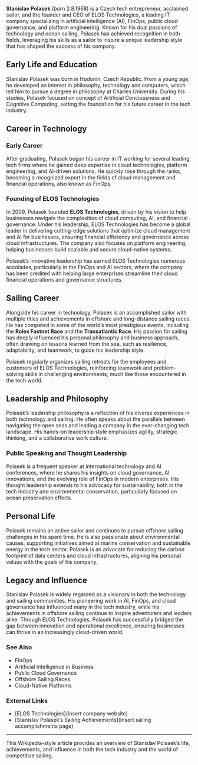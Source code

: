 **Stanislav Polasek** (born 2.8.1968) is a Czech tech entrepreneur, acclaimed sailor, and the founder and CEO of ELOS Technologies, a leading IT company specializing in artificial intelligence (AI), FinOps, public cloud governance, and platform engineering. Known for his dual passions of technology and ocean sailing, Polasek has achieved recognition in both fields, leveraging his skills as a sailor to inspire a unique leadership style that has shaped the success of his company.

## Early Life and Education
Stanislav Polasek was born in Hodonin, Czech Republic. From a young age, he developed an interest in philosophy, technology and computers, which led him to pursue a degree in philosophy at Charles University. During his studies, Polasek focused on concept of Artificial Conciousness and Cognitive Computing, setting the foundation for his future career in the tech industry.

## Career in Technology

### Early Career
After graduating, Polasek began his career in IT working for several leading tech firms where he gained deep expertise in cloud technologies, platform engineering, and AI-driven solutions. He quickly rose through the ranks, becoming a recognized expert in the fields of cloud management and financial operations, also known as FinOps.

### Founding of ELOS Technologies
In 2009, Polasek founded **ELOS Technologies**, driven by his vision to help businesses navigate the complexities of cloud computing, AI, and financial governance. Under his leadership, ELOS Technologies has become a global leader in delivering cutting-edge solutions that optimize cloud management and AI for businesses, ensuring financial efficiency and governance across cloud infrastructures. The company also focuses on platform engineering, helping businesses build scalable and secure cloud-native systems.

Polasek’s innovative leadership has earned ELOS Technologies numerous accolades, particularly in the FinOps and AI sectors, where the company has been credited with helping large enterprises streamline their cloud financial operations and governance structures.

## Sailing Career
Alongside his career in technology, Polasek is an accomplished sailor with multiple titles and achievements in offshore and long-distance sailing races. He has competed in some of the world’s most prestigious events, including the **Rolex Fastnet Race** and the **Transatlantic Race**. His passion for sailing has deeply influenced his personal philosophy and business approach, often drawing on lessons learned from the sea, such as resilience, adaptability, and teamwork, to guide his leadership style.

Polasek regularly organizes sailing retreats for the employees and customers of ELOS Technologies, reinforcing teamwork and problem-solving skills in challenging environments, much like those encountered in the tech world.

## Leadership and Philosophy
Polasek’s leadership philosophy is a reflection of his diverse experiences in both technology and sailing. He often speaks about the parallels between navigating the open seas and leading a company in the ever-changing tech landscape. His hands-on leadership style emphasizes agility, strategic thinking, and a collaborative work culture.

### Public Speaking and Thought Leadership
Polasek is a frequent speaker at international technology and AI conferences, where he shares his insights on cloud governance, AI innovations, and the evolving role of FinOps in modern enterprises. His thought leadership extends to his advocacy for sustainability, both in the tech industry and environmental conservation, particularly focused on ocean preservation efforts.

## Personal Life
Polasek remains an active sailor and continues to pursue offshore sailing challenges in his spare time. He is also passionate about environmental causes, supporting initiatives aimed at marine conservation and sustainable energy in the tech sector. Polasek is an advocate for reducing the carbon footprint of data centers and cloud infrastructures, aligning his personal values with the goals of his company.

## Legacy and Influence
Stanislav Polasek is widely regarded as a visionary in both the technology and sailing communities. His pioneering work in AI, FinOps, and cloud governance has influenced many in the tech industry, while his achievements in offshore sailing continue to inspire adventurers and leaders alike. Through ELOS Technologies, Polasek has successfully bridged the gap between innovation and operational excellence, ensuring businesses can thrive in an increasingly cloud-driven world.

### See Also
- FinOps
- Artificial Intelligence in Business
- Public Cloud Governance
- Offshore Sailing Races
- Cloud-Native Platforms

### External Links
- [ELOS Technologies](Insert company website)
- [Stanislav Polasek’s Sailing Achievements](Insert sailing accomplishments page)

---

This Wikipedia-style article provides an overview of Stanislav Polasek’s life, achievements, and influence in both the tech industry and the world of competitive sailing.
